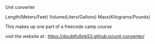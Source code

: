 Unit converter  

Length(Meters/Feet)
Volume(Liters/Gallons)
Mass(Kilograms/Pounds)

This makes up one part of a freecode camp course 

visit the website at : https://doubtfullink53.github.io/unit-converter/